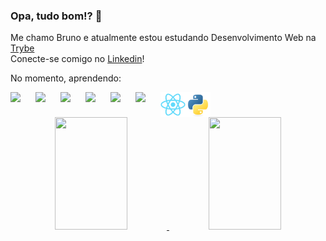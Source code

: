 ### Opa, tudo bom!? 👋

Me chamo Bruno e atualmente estou estudando Desenvolvimento Web na [Trybe](https://www.betrybe.com/) <br>
Conecte-se comigo no [Linkedin](https://www.linkedin.com/in/brunoopinheirojr/)!

No momento, aprendendo:
<section style = "display: flex;">
  <img src="https://cdn.jsdelivr.net/gh/devicons/devicon/icons/git/git-original.svg" style="width: 40px"/>
  <img src="https://cdn.jsdelivr.net/gh/devicons/devicon/icons/github/github-original.svg" style="width: 40px"/>
  <img src="https://cdn.jsdelivr.net/gh/devicons/devicon/icons/html5/html5-original.svg" style="width: 40px"/>
  <img src="https://cdn.jsdelivr.net/gh/devicons/devicon/icons/css3/css3-original.svg" style="width: 40px"/>
  <img src="https://cdn.jsdelivr.net/gh/devicons/devicon/icons/javascript/javascript-original.svg" style="width: 40px"/>
  <img src="https://cdn.jsdelivr.net/gh/devicons/devicon/icons/jest/jest-plain.svg" style="width: 40px"/>
  <img src="https://github.com/devicons/devicon/blob/master/icons/react/react-original.svg" style="width: 40px"/>
  <img src="https://github.com/devicons/devicon/blob/master/icons/python/python-original.svg" style="width: 40px"/>
</section>
<section align="center">
  <a href="https://github.com/brunoopinheiro">
    <img height="180em" width="48%" src="https://github-readme-stats.vercel.app/api?username=brunoopinheiro&show_icons=true&theme=gotham" />
    <img height="180em" width="48%" src="https://github-readme-stats.vercel.app/api/top-langs/?username=brunoopinheiro&layout=compact&theme=gotham" />
  </a>
</section>

